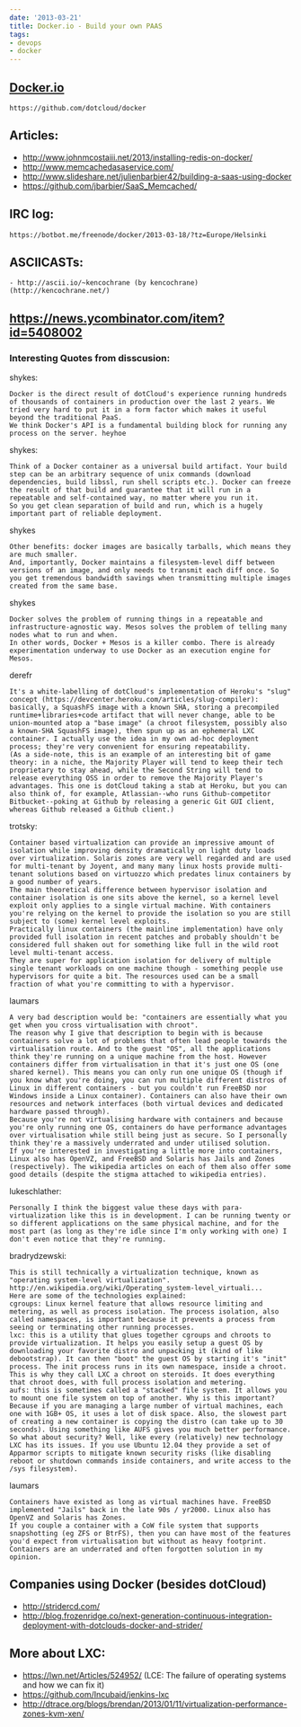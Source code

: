 ```yaml
---
date: '2013-03-21'
title: Docker.io - Build your own PAAS
tags:
- devops
- docker
---
```





## [Docker.io](http://docker.io/)

    https://github.com/dotcloud/docker

## Articles:

  - http://www.johnmcostaiii.net/2013/installing-redis-on-docker/
  - http://www.memcachedasaservice.com/
  - http://www.slideshare.net/julienbarbier42/building-a-saas-using-docker
  - https://github.com/jbarbier/SaaS_Memcached/

## IRC log:

    https://botbot.me/freenode/docker/2013-03-18/?tz=Europe/Helsinki

## ASCIICASTs:

    - http://ascii.io/~kencochrane (by kencochrane) (http://kencochrane.net/)



## https://news.ycombinator.com/item?id=5408002

### Interesting Quotes from disscusion:

shykes:

    Docker is the direct result of dotCloud's experience running hundreds of thousands of containers in production over the last 2 years. We tried very hard to put it in a form factor which makes it useful beyond the traditional PaaS.
    We think Docker's API is a fundamental building block for running any process on the server. heyhoe


shykes:

    Think of a Docker container as a universal build artifact. Your build step can be an arbitrary sequence of unix commands (download dependencies, build libssl, run shell scripts etc.). Docker can freeze the result of that build and guarantee that it will run in a repeatable and self-contained way, no matter where you run it.
    So you get clean separation of build and run, which is a hugely important part of reliable deployment.


shykes

    Other benefits: docker images are basically tarballs, which means they are much smaller.
    And, importantly, Docker maintains a filesystem-level diff between versions of an image, and only needs to transmit each diff once. So you get tremendous bandwidth savings when transmitting multiple images created from the same base.


shykes

    Docker solves the problem of running things in a repeatable and infrastructure-agnostic way. Mesos solves the problem of telling many nodes what to run and when.
    In other words, Docker + Mesos is a killer combo. There is already experimentation underway to use Docker as an execution engine for Mesos.


derefr

    It's a white-labelling of dotCloud's implementation of Heroku's "slug" concept (https://devcenter.heroku.com/articles/slug-compiler): basically, a SquashFS image with a known SHA, storing a precompiled runtime+libraries+code artifact that will never change, able to be union-mounted atop a "base image" (a chroot filesystem, possibly also a known-SHA SquashFS image), then spun up as an ephemeral LXC container. I actually use the idea in my own ad-hoc deployment process; they're very convenient for ensuring repeatability.
    (As a side-note, this is an example of an interesting bit of game theory: in a niche, the Majority Player will tend to keep their tech proprietary to stay ahead, while the Second String will tend to release everything OSS in order to remove the Majority Player's advantages. This one is dotCloud taking a stab at Heroku, but you can also think of, for example, Atlassian--who runs Github-competitor Bitbucket--poking at Github by releasing a generic Git GUI client, whereas Github released a Github client.)


trotsky:

    Container based virtualization can provide an impressive amount of isolation while improving density dramatically on light duty loads over virtualization. Solaris zones are very well regarded and are used for multi-tenant by Joyent, and many many linux hosts provide multi-tenant solutions based on virtuozzo which predates linux containers by a good number of years.
    The main theoretical difference between hypervisor isolation and container isolation is one sits above the kernel, so a kernel level exploit only applies to a single virtual machine. With containers you're relying on the kernel to provide the isolation so you are still subject to (some) kernel level exploits.
    Practically linux containers (the mainline implementation) have only provided full isolation in recent patches and probably shouldn't be considered full shaken out for something like full in the wild root level multi-tenant access.
    They are super for application isolation for delivery of multiple single tenant workloads on one machine though - something people use hypervisors for quite a bit. The resources used can be a small fraction of what you're committing to with a hypervisor.


laumars

    A very bad description would be: "containers are essentially what you get when you cross virtualisation with chroot".
    The reason why I give that description to begin with is because containers solve a lot of problems that often lead people towards the virtualisation route. And to the guest "OS", all the applications think they're running on a unique machine from the host. However containers differ from virtualisation in that it's just one OS (one shared kernel). This means you can only run one unique OS (though if you know what you're doing, you can run multiple different distros of Linux in different containers - but you couldn't run FreeBSD nor Windows inside a Linux container). Containers can also have their own resources and network interfaces (both virtual devices and dedicated hardware passed through).
    Because you're not virtualising hardware with containers and because you're only running one OS, containers do have performance advantages over virtualisation while still being just as secure. So I personally think they're a massively underrated and under utilised solution.
    If you're interested in investigating a little more into containers, Linux also has OpenVZ, and FreeBSD and Solaris has Jails and Zones (respectively). The wikipedia articles on each of them also offer some good details (despite the stigma attached to wikipedia entries).


lukeschlather:

    Personally I think the biggest value these days with para-virtualization like this is in development. I can be running twenty or so different applications on the same physical machine, and for the most part (as long as they're idle since I'm only working with one) I don't even notice that they're running.


bradrydzewski:

    This is still technically a virtualization technique, known as "operating system-level virtualization". http://en.wikipedia.org/wiki/Operating_system-level_virtuali...
    Here are some of the technologies explained:
    cgroups: Linux kernel feature that allows resource limiting and metering, as well as process isolation. The process isolation, also called namespaces, is important because it prevents a process from seeing or terminating other running processes.
    lxc: this is a utility that glues together cgroups and chroots to provide virtualization. It helps you easily setup a guest OS by downloading your favorite distro and unpacking it (kind of like debootstrap). It can then "boot" the guest OS by starting it's "init" process. The init process runs in its own namespace, inside a chroot. This is why they call LXC a chroot on steroids. It does everything that chroot does, with full process isolation and metering.
    aufs: this is sometimes called a "stacked" file system. It allows you to mount one file system on top of another. Why is this important? Because if you are managing a large number of virtual machines, each one with 1GB+ OS, it uses a lot of disk space. Also, the slowest part of creating a new container is copying the distro (can take up to 30 seconds). Using something like AUFS gives you much better performance.
    So what about security? Well, like every (relatively) new technology LXC has its issues. If you use Ubuntu 12.04 they provide a set of Apparmor scripts to mitigate known security risks (like disabling reboot or shutdown commands inside containers, and write access to the /sys filesystem).


laumars

    Containers have existed as long as virtual machines have. FreeBSD implemented "Jails" back in the late 90s / yr2000. Linux also has OpenVZ and Solaris has Zones.
    If you couple a container with a CoW file system that supports snapshotting (eg ZFS or BtrFS), then you can have most of the features you'd expect from virtualisation but without as heavy footprint.
    Containers are an underrated and often forgotten solution in my opinion.

## Companies using Docker (besides dotCloud)


  - http://stridercd.com/
  - http://blog.frozenridge.co/next-generation-continuous-integration-deployment-with-dotclouds-docker-and-strider/


## More about LXC:

  - https://lwn.net/Articles/524952/ (LCE: The failure of operating systems and how we can fix it)
  - https://github.com/Incubaid/jenkins-lxc
  - http://dtrace.org/blogs/brendan/2013/01/11/virtualization-performance-zones-kvm-xen/
